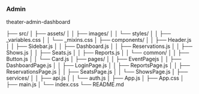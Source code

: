 ### Admin

theater-admin-dashboard

<dev>
├── src/
│   ├── assets/
│   │   ├── images/
│   │   └── styles/
│   │       ├── _variables.css
│   │       └── _mixins.css
│   ├── components/
│   │   ├── Header.js
│   │   ├── Sidebar.js
│   │   ├── Dashboard.js
│   │   ├── Reservations.js
│   │   ├── Shows.js
│   │   ├── Seats.js
│   │   ├── Reports.js
│   │   └── common/
│   │       ├── Button.js
│   │       └── Card.js
│   ├── pages/
│   │   ├── EventPagejs
│   │   ├── DashboardPage.js
│   │   ├── LoginPage.js
│   │   ├── ReportsPage.js
│   │   ├── ReservationsPage.js
│   │   ├── SeatsPage.js
│   │   └── ShowsPage.js
│   ├── services/
│   │   ├── api.js
│   │   └── auth.js
│   ├── App.js
│   ├── App.css
│   ├── main.js
│   └── index.css
└── README.md

</dev>
